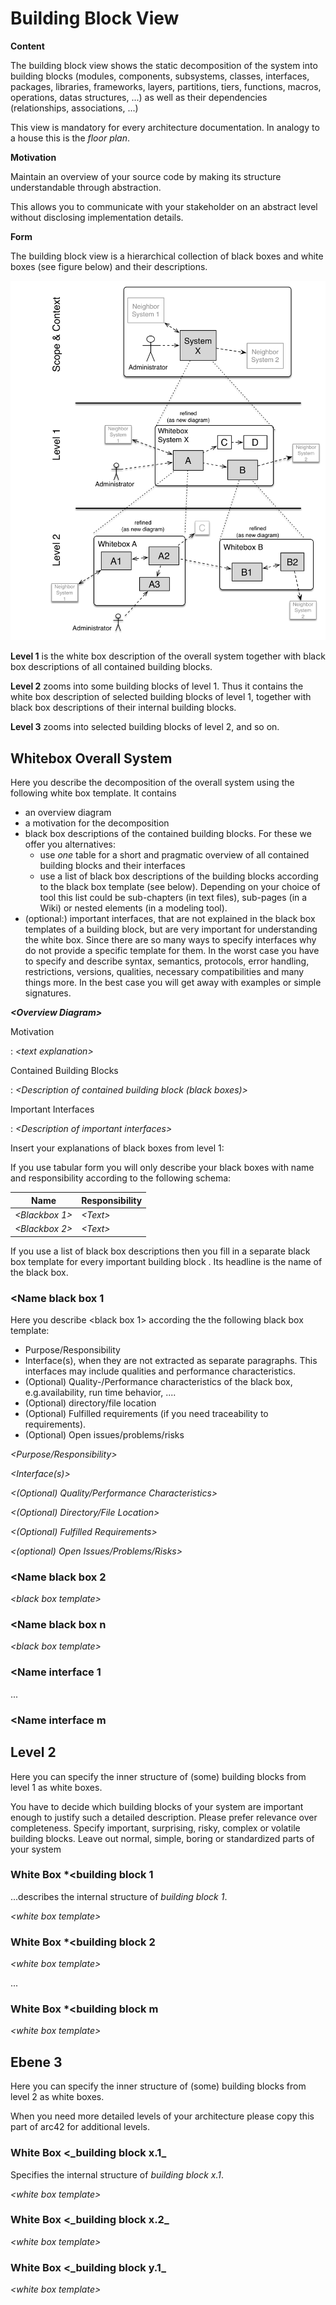 # Building Block View

**Content**

The building block view shows the static decomposition of the system
into building blocks (modules, components, subsystems, classes,
interfaces, packages, libraries, frameworks, layers, partitions, tiers,
functions, macros, operations, datas structures, ...) as well as their
dependencies (relationships, associations, ...)

This view is mandatory for every architecture documentation. In analogy
to a house this is the *floor plan*.

**Motivation**

Maintain an overview of your source code by making its structure
understandable through abstraction.

This allows you to communicate with your stakeholder on an abstract
level without disclosing implementation details.

**Form**

The building block view is a hierarchical collection of black boxes and
white boxes (see figure below) and their descriptions.

![Hierarchy of building blocks](images/05_building_blocks-EN.png)

**Level 1** is the white box description of the overall system together
with black box descriptions of all contained building blocks.

**Level 2** zooms into some building blocks of level 1. Thus it contains
the white box description of selected building blocks of level 1,
together with black box descriptions of their internal building blocks.

**Level 3** zooms into selected building blocks of level 2, and so on.

## Whitebox Overall System

Here you describe the decomposition of the overall system using the
following white box template. It contains

- an overview diagram
- a motivation for the decomposition
- black box descriptions of the contained building blocks. For these
    we offer you alternatives:
    - use *one* table for a short and pragmatic overview of all
        contained building blocks and their interfaces
    - use a list of black box descriptions of the building blocks
        according to the black box template (see below). Depending on
        your choice of tool this list could be sub-chapters (in text
        files), sub-pages (in a Wiki) or nested elements (in a modeling
        tool).
- (optional:) important interfaces, that are not explained in the
    black box templates of a building block, but are very important for
    understanding the white box. Since there are so many ways to specify
    interfaces why do not provide a specific template for them. In the
    worst case you have to specify and describe syntax, semantics,
    protocols, error handling, restrictions, versions, qualities,
    necessary compatibilities and many things more. In the best case you
    will get away with examples or simple signatures.

***\<Overview Diagram\>***

Motivation

:   *\<text explanation\>*

Contained Building Blocks

:   *\<Description of contained building block (black boxes)\>*

Important Interfaces

:   *\<Description of important interfaces\>*

Insert your explanations of black boxes from level 1:

If you use tabular form you will only describe your black boxes with
name and responsibility according to the following schema:

| Name             | Responsibility |
| ---------------- | -------------- |
| *\<Blackbox 1\>* | *\<Text\>*     |
| *\<Blackbox 2\>* | *\<Text\>*     |

If you use a list of black box descriptions then you fill in a separate
black box template for every important building block . Its headline is
the name of the black box.

### \<Name black box 1

Here you describe \<black box 1\> according the the following black box
template:

- Purpose/Responsibility
- Interface(s), when they are not extracted as separate paragraphs.
    This interfaces may include qualities and performance
    characteristics.
- (Optional) Quality-/Performance characteristics of the black box,
    e.g.availability, run time behavior, ....
- (Optional) directory/file location
- (Optional) Fulfilled requirements (if you need traceability to
    requirements).
- (Optional) Open issues/problems/risks

*\<Purpose/Responsibility\>*

*\<Interface(s)\>*

*\<(Optional) Quality/Performance Characteristics\>*

*\<(Optional) Directory/File Location\>*

*\<(Optional) Fulfilled Requirements\>*

*\<(optional) Open Issues/Problems/Risks\>*

### \<Name black box 2

*\<black box template\>*

### \<Name black box n

*\<black box template\>*

### \<Name interface 1

...

### \<Name interface m

## Level 2

Here you can specify the inner structure of (some) building blocks from
level 1 as white boxes.

You have to decide which building blocks of your system are important
enough to justify such a detailed description. Please prefer relevance
over completeness. Specify important, surprising, risky, complex or
volatile building blocks. Leave out normal, simple, boring or
standardized parts of your system

### White Box *\<building block 1

...describes the internal structure of *building block 1*.

*\<white box template\>*

### White Box *\<building block 2

*\<white box template\>*

...

### White Box *\<building block m

*\<white box template\>*

## Ebene 3

Here you can specify the inner structure of (some) building blocks from
level 2 as white boxes.

When you need more detailed levels of your architecture please copy this
part of arc42 for additional levels.

### White Box \<\_building block x.1\_

Specifies the internal structure of *building block x.1*.

*\<white box template\>*

### White Box \<\_building block x.2\_

*\<white box template\>*

### White Box \<\_building block y.1\_

*\<white box template\>*
